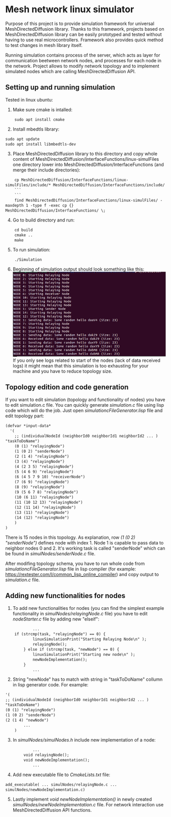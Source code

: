 
# Mesh network linux simulator
Purpose of this project is to provide simulation framework for universal MeshDirectedDiffusion library. Thanks to this framework, projects based on MeshDirectedDiffusion library can be easily prototyped and tested without having to use real microcontrollers. Framework also provides quick method to test changes in mesh library itself.

Running simulation contains process of the server, which acts as layer for communication beetween network nodes, and processes for each node in the network. Project allows to modify network topology and to implement simulated nodes which are calling MeshDirectedDiffusion API.

## Setting up and running simulation

Tested in linux ubuntu:

1. Make sure cmake is intalled:
```
	sudo apt install cmake
```
2. Install mbedtls library:
```
sudo apt update
sudo apt install libmbedtls-dev
```
3. Place MeshDirectedDiffusion library to this directory and copy whole content of MeshDirectedDiffusion/InterfaceFunctions/linux-simulFiles one directory lower into MeshDirectedDiffusion/InterfaceFunctions (and merge their include directories):
```
	cp MeshDirectedDiffusion/InterfaceFunctions/linux-simulFiles/include/* MeshDirectedDiffusion/InterfaceFunctions/include/
	```
	```
	find MeshDirectedDiffusion/InterfaceFunctions/linux-simulFiles/ -maxdepth 1 -type f -exec cp {} MeshDirectedDiffusion/InterfaceFunctions/ \;
```
4. Go to build directory and run:
```
	cd build
	cmake ..
	make
```
5. To run simulation:
```
	./Simulation
```
6. Beginning of simulation output should look something like this:  ![simulation output](simulationOutputExample.png) If you only see logs related to start of the nodes (lack of data received logs) it might mean that this simulation is too exhausting for your machine and you have to reduce topology size.

## Topology edition and code generation

If you want to edit simulation (topology and functionality of nodes) you have to edit simulation.c file. You can quickly generate *simulation.c* file using lisp code which will do the job. Just open *simulationcFileGenerator.lisp* file and edit topology part:
```
(defvar *input-data*
  '(
	;; (individualNodeId (neighborId0 neighborId1 neighborId2 ... ) "taskToDoName")
	(0 (1) "relayingNode")
	(1 (0 2) "senderNode")
	(2 (1 4) "relayingNode")
	(3 (4) "relayingNode")
	(4 (2 3 5) "relayingNode")
	(5 (4 6 9) "relayingNode")
	(6 (4 5 7 9 10) "receiverNode")
	(7 (6 9) "relayingNode")
	(8 (9) "relayingNode")
	(9 (5 6 7 8) "relayingNode")
	(10 (6 11) "relayingNode")
	(11 (10 12 13) "relayingNode")
	(12 (11 14) "relayingNode")
	(13 (11) "relayingNode")
	(14 (12) "relayingNode")
    )
)
```

There is 15 nodes in this topology. As explanation, row *(1 (0 2) "senderNode")* defines node with index 1. Node 1 is capable to pass data to neighbor nodes 0 and 2. It's working task is called "senderNode" which can be found in *simulNodes/senderNode.c* file.

After modifing topology schema, you have to run whole code from *simulationcFileGenerator.lisp* file in lisp compiler (for example: https://rextester.com/l/common_lisp_online_compiler) and copy output to *simulation.c* file.

## Adding new functionalities for nodes
1. To add new functionalities for nodes (you can find the simplest example functionality in *simulNodes/relayingNode.c* file) you have to edit *nodeStarter.c* file by adding new "elseif":
```
			...
	if (strcmp(task, "relayingNode") == 0) {
 			linuxSimulationPrint("Starting Relaying Node\n" );
 			relayingNode();
		} else if (strcmp(task, "newNode") == 0) {
 			linuxSimulationPrint("Starting new node\n" );
	 		newNodeImplementation();
		}
			...
```
2. String "newNode" has to match with string in "taskToDoName" collumn in lisp generator code. For example:
```
'(
;; (individualNodeId (neighborId0 neighborId1 neighborId2 ... ) "taskToDoName")
(0 (1) "relayingNode")
(1 (0 2) "senderNode")
(2 (1 4) "newNode")
		...
	)
```
3. In *simulNodes/simulNodes.h* include new implementation of a node:
```
			...
		void relayingNode();
		void newNodeImplementation();
			...
```
4. Add new executable file to *CmakeLists.txt* file:
```
add_executable( ... simulNodes/relayingNode.c ... simulNodes/newNodeImplementation.c)
```
5. Lastly implement *void newNodeImplementation()* in newly created *simulNodes/newNodeImplementation.c* file. For network interaction use MeshDirectedDiffusion API functions.
